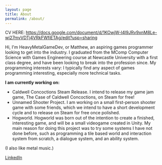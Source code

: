```yaml
---
layout: page
title: About
permalink: /about/
---
```


CV HERE: <a href = "https://docs.google.com/document/d/1KOwjW-l4l9JRv9xnM8Le-wi27mvVDTj4VRkFWfiETAg/edit?usp=sharing">https://docs.google.com/document/d/1KOwjW-l4l9JRv9xnM8Le-wi27mvVDTj4VRkFWfiETAg/edit?usp=sharing</a>

Hi, I'm HeavyMetalGameDev, or Matthew, an aspiring games programmer looking to get into the industry. I graduated from the MComp Computer Science with Games Engineering course at Newcastle University with a first class degree, and have been looking to break into the profession since.
My programming interests vary: I typically find any aspect of games programming interesting, especially more technical tasks.

**I am currently working on:**

- Caldwell Concoctions Steam Release. I intend to release my game jam game, The Case of Caldwell Concoctions, on Steam for free!
- Unnamed Shooter Project. I am working on a small first-person shooter game with some friends, which we intend to have a short development cycle and to release on Steam for free once polished.
- Hogworld. Hogworld was born out of the intention to create a finished, interesting game, and will be a small videogame created in Unity. My main reason for doing this project was to try some systems I have not done before, such as programming a tile based world and interaction system from scratch, a dialogue system, and an ability system.


(I also like metal music.)

<a href = "https://www.linkedin.com/in/matthew-law-379310256/"> LinkedIn </a>
